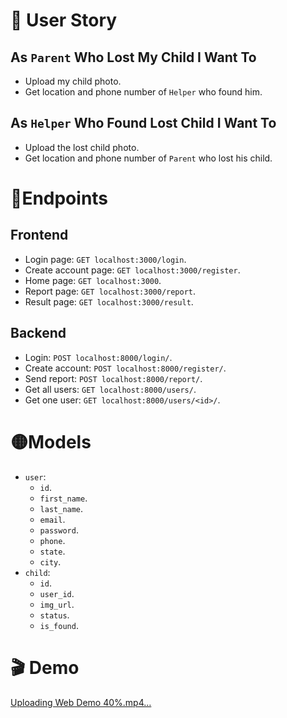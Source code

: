 
# 👤 User Story 
## As `Parent` Who Lost My Child I Want To
- Upload my child photo.
- Get location and phone number of `Helper` who found him.
## As `Helper` Who Found Lost Child I Want To
- Upload the lost child photo.
- Get location and phone number of `Parent` who lost his child.
# 🔵Endpoints
## Frontend
- Login page: `GET localhost:3000/login`.
- Create account page: `GET localhost:3000/register`.
- Home page: `GET localhost:3000`.
- Report page: `GET localhost:3000/report`.
- Result page: `GET localhost:3000/result`.
## Backend
- Login: `POST localhost:8000/login/`.
- Create account: `POST localhost:8000/register/`.
- Send report: `POST localhost:8000/report/`.
- Get all users: `GET localhost:8000/users/`.
- Get one user: `GET localhost:8000/users/<id>/`.
# 🟡Models
- `user`:
	- `id`.
	- `first_name`.
	- `last_name`.
	- `email`.
 	- `password`. 
	- `phone`.
	- `state`.
	- `city`.
- `child`:
	- `id`.
	- `user_id`.
	- `img_url`.
	- `status`.
 	- `is_found`.
# 🎬 Demo
[Uploading Web Demo 40%.mp4…](https://github.com/Ahmad-AlDeeb/Find-Me/assets/122436546/e8fd743a-d386-4332-8471-248cdd1192ae)
